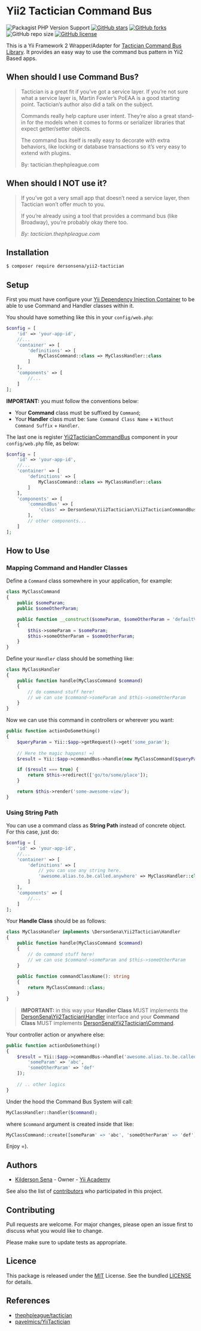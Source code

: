 # Yii2 Tactician Command Bus

![Packagist PHP Version Support](https://img.shields.io/packagist/php-v/dersonsena/yii2-tactician)
[![GitHub stars](https://img.shields.io/github/stars/dersonsena/yii2-tactician)](https://github.com/dersonsena/yii2-tactician/stargazers)
[![GitHub forks](https://img.shields.io/github/forks/dersonsena/yii2-tactician)](https://github.com/dersonsena/yii2-tactician/network)
![GitHub repo size](https://img.shields.io/github/repo-size/dersonsena/yii2-tactician)
[![GitHub license](https://img.shields.io/github/license/dersonsena/yii2-tactician)](https://github.com/dersonsena/yii2-tactician/blob/master/LICENSE)

This is a Yii Framework 2 Wrapper/Adapter for [Tactician Command Bus Library](https://tactician.thephpleague.com/). It provides an easy way to use the command bus pattern in Yii2 Based apps.

## When should I use Command Bus?

> Tactician is a great fit if you’ve got a service layer. If you’re not sure what a service layer is, Martin Fowler’s PoEAA is a good starting point. Tactician’s author also did a talk on the subject.
>
> Commands really help capture user intent. They’re also a great stand-in for the models when it comes to forms or serializer libraries that expect getter/setter objects.
>
> The command bus itself is really easy to decorate with extra behaviors, like locking or database transactions so it’s very easy to extend with plugins.
>
> By: tactician.thephpleague.com

## When should I NOT use it?

> If you’ve got a very small app that doesn’t need a service layer, then Tactician won’t offer much to you.
>
> If you’re already using a tool that provides a command bus (like Broadway), you’re probably okay there too.
>
> _By: tactician.thephpleague.com_

## Installation

```bash
$ composer require dersonsena/yii2-tactician
```

## Setup

First you must have configure your [Yii Dependency Injection Container](https://www.yiiframework.com/doc/guide/2.0/en/concept-di-container) to be able to use Command and Handler classes within it.

You should have something like this in your `config/web.php`:

```php
$config = [
    'id' => 'your-app-id',
    //...
    'container' => [
        'definitions' => [
            MyClassCommand::class => MyClassHandler::class 
        ]
    ],
    'components' => [
        //...
    ]
];
```

**IMPORTANT:** you must follow the conventions below:

- Your **Command** class must be suffixed by `Command`;
- Your **Handler** class must be: `Same Command Class Name` + `Without Command Suffix` + `Handler`.

The last one is register [Yii2TacticianCommandBus](./src/Yii2TacticianCommandBus.php) component in your `config/web.php` file, as below:

```php
$config = [
    'id' => 'your-app-id',
    //...
    'container' => [
        'definitions' => [
            MyClassCommand::class => MyClassHandler::class 
        ]
    ],
    'components' => [
        'commandBus' => [
            'class' => DersonSena\Yii2Tactician\Yii2TacticianCommandBus::class
        ],
        // other components...
    ]
];
```

## How to Use

### Mapping Command and Handler Classes

Define a `Command` class somewhere in your application, for example:

```php
class MyClassCommand
{
    public $someParam;
    public $someOtherParam;

    public function __construct($someParam, $someOtherParam = 'defaultValue')
    {
    	$this->someParam = $someParam;
        $this->someOtherParam = $someOtherParam;
    }
}
```

Define your `Handler` class should be something like:

```php
class MyClassHandler
{
    public function handle(MyClassCommand $command)
    {
    	// do command stuff here!
        // we can use $command->someParam and $this->someOtherParam
    }
}
```

Now we can use this command in controllers or wherever you want:

```php
public function actionDoSomething()
{
    $queryParam = Yii::$app->getRequest()->get('some_param');
    
    // Here the magic happens! =)
    $result = Yii::$app->commandBus->handle(new MyClassCommand($queryParam));

    if ($result === true) {
    	return $this->redirect(['go/to/some/place']);
    }

    return $this->render('some-awesome-view');
}
```

### Using String Path

You can use a command class as **String Path** instead of concrete object. For this case, just do:

```php
$config = [
    'id' => 'your-app-id',
    //...
    'container' => [
        'definitions' => [
            // you can use any string here.
            'awesome.alias.to.be.called.anywhere' => MyClassHandler::class 
        ]
    ],
    'components' => [
        //...
    ]
];
```

Your **Handle Class** should be as follows:

```php
class MyClassHandler implements \DersonSena\Yii2Tactician\Handler
{
    public function handle(MyClassCommand $command)
    {
    	// do command stuff here!
        // we can use $command->someParam and $this->someOtherParam
    }
    
    public function commandClassName(): string
    {
        return MyClassCommand::class;
    }
}
```

> **IMPORTANT:** in this way your **Handler Class** MUST implements the [DersonSena\Yii2Tactician\Handler](src/Handler.php) interface and your **Command Class** MUST implements [DersonSena\Yii2Tactician\Command](src/Command.php).

Your controller action or anywhere else:

```php
public function actionDoSomething()
{
    $result = Yii::$app->commandBus->handle('awesome.alias.to.be.called.anywhere', [
        'someParam' => 'abc',
        'someOtherParam' => 'def'
    ]);
    
    // .. other logics
}
```

Under the hood the Command Bus System will call:

```php
MyClassHandler::handler($command);
```

where `$command` argument is created inside that like:

```php
MyClassCommand::create([someParam' => 'abc', 'someOtherParam' => 'def']);
```

Enjoy =).

## Authors

-   [Kilderson Sena](https://github.com/dersonsena) - Owner - [Yii Academy](https://www.yiiacademy.com.br)

See also the list of [contributors](https://github.com/dersonsena/yii2-tactician/contributors) who participated in this project.

## Contributing

Pull requests are welcome. For major changes, please open an issue first to discuss what you would like to change.

Please make sure to update tests as appropriate.

## Licence

This package is released under the [MIT](https://choosealicense.com/licenses/mit/) License. See the bundled [LICENSE](./LICENSE) for details.

## References

-   [thephpleague/tactician](https://github.com/thephpleague/tactician)
-   [pavelmics/YiiTactician](https://github.com/pavelmics/YiiTactician/blob/master/README.md)
